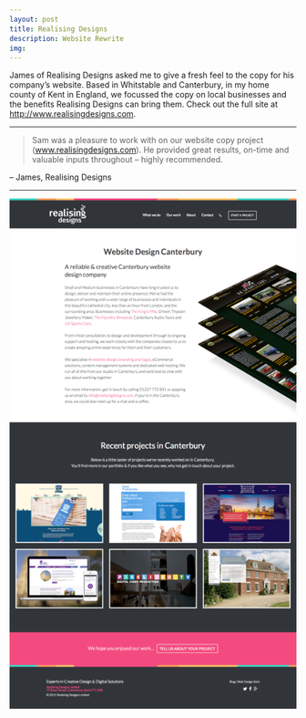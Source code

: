 ```yaml
---
layout: post
title: Realising Designs
description: Website Rewrite
img:
---
```


James of Realising Designs asked me to give a fresh feel to the copy for his company’s website. Based in Whitstable and Canterbury, in my home county of Kent in England, we focussed the copy on local businesses and the benefits Realising Designs can bring them. Check out the full site at http://www.realisingdesigns.com.

---

>Sam was a pleasure to work with on our website copy project (www.realisingdesigns.com). He provided great results, on-time and valuable inputs throughout – highly recommended.

– James, Realising Designs

---

<img src="sh-rdl-canterbury.png">